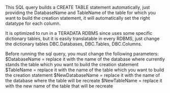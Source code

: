This SQL query builds a CREATE TABLE statement automatically, just providing the DatabaseName and TableName of the table for which you want to build the creation statement, it will automatically set the right datatype for each column.

It is optimized to run in a TERADATA RDBMS since uses some specific dictionary tables, but it is easily translatable in every RDBMS, just change the dictionary tables DBC.Databases, DBC.Tables, DBC.Columns.

Before running the sql query, you must change the following parameters:
$DatabaseName = replace it with the name of the database where currently stands the table which you want to build the creation statement
$TableName = replace it with the name of the table which you want to build the creation statement
$NewDatabaseName = replace it with the name of the database where the table will be recreate
$NewTableName = replace it with the new name of the table that will be recreate

